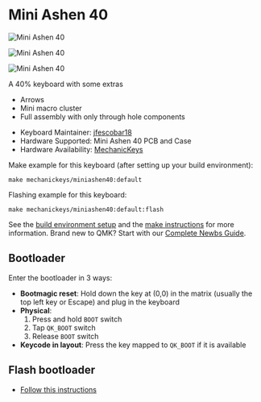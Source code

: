 # Mini Ashen 40

![Mini Ashen 40](https://i.imgur.com/0k3gFZCh.jpeg)

![Mini Ashen 40](https://i.imgur.com/B1w8qwPh.jpeg)

![Mini Ashen 40](https://i.imgur.com/LqxXW0Rh.jpeg)

A 40% keyboard with some extras
  - Arrows
  - Mini macro cluster
  - Full assembly with only through hole components

* Keyboard Maintainer: [jfescobar18](https://github.com/jfescobar18)
* Hardware Supported: Mini Ashen 40 PCB and Case
* Hardware Availability: [MechanicKeys](https://www.facebook.com/MechanicKeys-104963764775280)

Make example for this keyboard (after setting up your build environment):

    make mechanickeys/miniashen40:default

Flashing example for this keyboard:

    make mechanickeys/miniashen40:default:flash
    
See the [build environment setup](https://docs.qmk.fm/#/getting_started_build_tools) and the [make instructions](https://docs.qmk.fm/#/getting_started_make_guide) for more information. Brand new to QMK? Start with our [Complete Newbs Guide](https://docs.qmk.fm/#/newbs).

## Bootloader

Enter the bootloader in 3 ways:

* **Bootmagic reset**: Hold down the key at (0,0) in the matrix (usually the top left key or Escape) and plug in the keyboard
* **Physical**: 
  1. Press and hold `BOOT` switch
  2. Tap `QK_BOOT` switch
  3. Release `BOOT` switch
* **Keycode in layout**: Press the key mapped to `QK_BOOT` if it is available

## Flash bootloader
* [Follow this instructions](https://github.com/jfescobar18/USBaspLoader)
